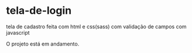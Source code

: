 # tela-de-login
tela de cadastro feita com html e css(sass) com validação de campos com javascript

O projeto está em andamento.
